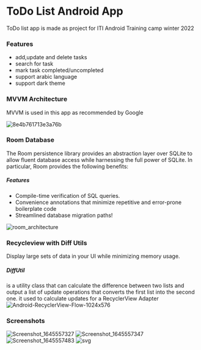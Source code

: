 # ToDo List Android App

ToDo list app is made as project for ITI Android Training camp winter 2022

### Features
- add,update and delete tasks
- search for task
- mark task completed/uncompleted
- support arabic language
- support dark theme

### MVVM Architecture
 
MVVM is used in this app as recommended by Google

![8e4b761713e3a76b](https://user-images.githubusercontent.com/62289601/165742023-b2a45bad-6664-4bef-a75a-b3b65fa98fb8.png)

### Room Database
   The Room persistence library provides an abstraction layer over SQLite 
   to allow fluent database access while harnessing the full power of SQLite.
   In particular, Room provides the following benefits:
##### Features
- Compile-time verification of SQL queries.
- Convenience annotations that minimize repetitive and error-prone boilerplate code
- Streamlined database migration paths!


![room_architecture](https://user-images.githubusercontent.com/62289601/165742177-d7e8c02c-0c46-4101-9ea5-d80bb6a7166a.png)

### Recycleview with Diff Utils

Display large sets of data in your UI while minimizing memory usage.
 ##### DiffUtil
 is a utility class that can calculate the difference between
								 two lists and output a list of update operations that
 								 converts the first list into the second one.
          it used to calculate updates for a RecyclerView Adapter
![Android-RecyclerView-Flow-1024x576](https://user-images.githubusercontent.com/62289601/165743312-40603c85-d986-4e7a-a8e8-c9e9c5f7a0d4.png)

### Screenshots
![Screenshot_1645557327](https://user-images.githubusercontent.com/62289601/165744667-07548e27-a9db-4b56-973b-8f5802107382.png)
![Screenshot_1645557347](https://user-images.githubusercontent.com/62289601/165744669-ce011e6a-7843-4f73-8870-f5e93f290217.png)
![Screenshot_1645557483](https://user-images.githubusercontent.com/62289601/165744671-cc7fef19-e5d9-43d1-8a47-3e27c10b891b.png)
![svg](https://user-images.githubusercontent.com/62289601/165744675-1dadd082-2005-4889-b3ee-2c285c6dbdb9.png)

